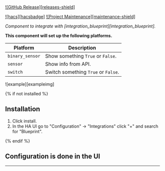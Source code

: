 [![GitHub Release][releases-shield]][releases]

[![hacs][hacsbadge]][hacs]
[![Project Maintenance][maintenance-shield]][user_profile]


_Component to integrate with [integration_blueprint][integration_blueprint]._

**This component will set up the following platforms.**

Platform | Description
-- | --
`binary_sensor` | Show something `True` or `False`.
`sensor` | Show info from API.
`switch` | Switch something `True` or `False`.

![example][exampleimg]

{% if not installed %}
## Installation

1. Click install.
1. In the HA UI go to "Configuration" -> "Integrations" click "+" and search for "Blueprint".

{% endif %}


## Configuration is done in the UI

<!---->

***

[hacs]: https://hacs.xyz
[releases]: https://github.com/custom-components/integration_blueprint/releases
[user_profile]: https://github.com/cpyarger

